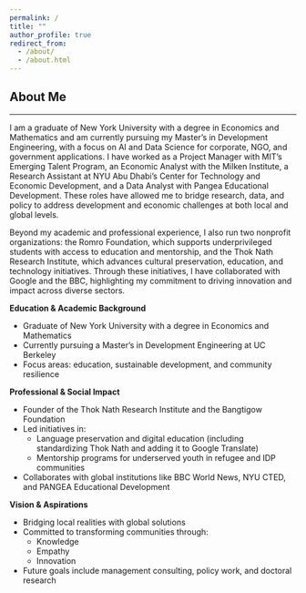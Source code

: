 ```yaml
---
permalink: /
title: ""
author_profile: true
redirect_from: 
  - /about/
  - /about.html
---
```

## About Me
---
I am a graduate of New York University with a degree in Economics and Mathematics and am currently pursuing my Master’s in Development Engineering, with a focus on AI and Data Science for corporate, NGO, and government applications. I have worked as a Project Manager with MIT’s Emerging Talent Program, an Economic Analyst with the Milken Institute, a Research Assistant at NYU Abu Dhabi’s Center for Technology and Economic Development, and a Data Analyst with Pangea Educational Development. These roles have allowed me to bridge research, data, and policy to address development and economic challenges at both local and global levels.

Beyond my academic and professional experience, I also run two nonprofit organizations: the Romro Foundation, which supports underprivileged students with access to education and mentorship, and the Thok Nath Research Institute, which advances cultural preservation, education, and technology initiatives. Through these initiatives, I have collaborated with Google and the BBC, highlighting my commitment to driving innovation and impact across diverse sectors.


**Education & Academic Background**
- Graduate of New York University with a degree in Economics and Mathematics
- Currently pursuing a Master’s in Development Engineering at UC Berkeley
- Focus areas: education, sustainable development, and community resilience

**Professional & Social Impact**
- Founder of the Thok Nath Research Institute and the Bangtigow Foundation
- Led initiatives in:
  - Language preservation and digital education (including standardizing Thok Nath and adding it to Google Translate)
  - Mentorship programs for underserved youth in refugee and IDP communities
- Collaborates with global institutions like BBC World News, NYU CTED, and PANGEA Educational Development

**Vision & Aspirations**
- Bridging local realities with global solutions
- Committed to transforming communities through:
  - Knowledge
  - Empathy
  - Innovation
- Future goals include management consulting, policy work, and doctoral research


